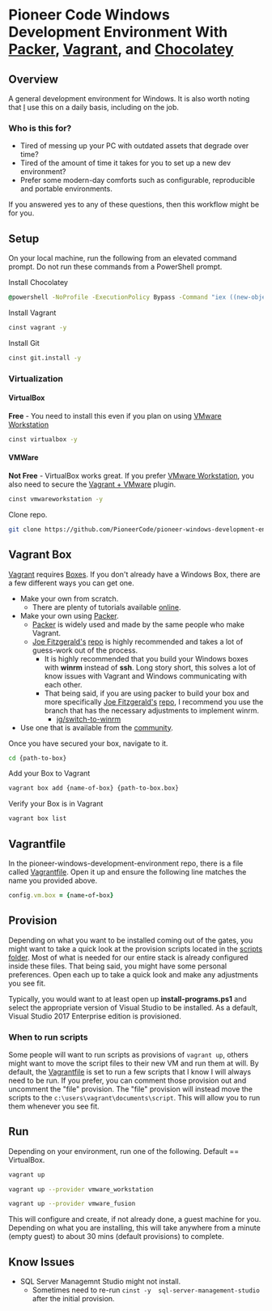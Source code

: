 # Pioneer Code Windows Development Environment With [Packer](https://www.packer.io), [Vagrant](https://www.vagrantup.com/), and [Chocolatey](https://chocolatey.org/)

## Overview

A general development environment for Windows.  It is also worth noting that [I](https://github.com/chad-ramos) use this on a daily basis, including on the job. 

### Who is this for?

* Tired of messing up your PC with outdated assets that degrade over time?
* Tired of the amount of time it takes for you to set up a new dev environment?
* Prefer some modern-day comforts such as configurable, reproducible and portable environments.

If you answered yes to any of these questions, then this workflow might be for you.

## Setup

On your local machine, run the following from an elevated command prompt.  Do not run these commands from a PowerShell prompt. 

Install Chocolatey
```cmd
@powershell -NoProfile -ExecutionPolicy Bypass -Command "iex ((new-object net.webclient).DownloadString('https://chocolatey.org/install.ps1'))" && SET PATH=%PATH%;%ALLUSERSPROFILE%\chocolatey\bin
```

Install Vagrant
```bash
cinst vagrant -y
```

Install Git
```bash
cinst git.install -y
```
### Virtualization

#### VirtualBox
**Free** - You need to install this even if you plan on using [VMware Workstation](https://www.vmware.com/products/workstation)
```bash
cinst virtualbox -y
```

#### VMWare
**Not Free** - VirtualBox works great.  If you prefer [VMware Workstation](https://www.vmware.com/products/workstation), you also need to secure the [Vagrant + VMware](https://www.vagrantup.com/vmware/) plugin.

```bash 
cinst vmwareworkstation -y
```

Clone repo.

```bash
git clone https://github.com/PioneerCode/pioneer-windows-development-environment.git
```

## Vagrant Box

[Vagrant](https://www.vagrantup.com/) requires [Boxes](https://www.vagrantup.com/docs/boxes.html). If you don't already have a Windows Box, there are a few different ways you can get one.

* Make your own from scratch.
  * There are plenty of tutorials available [online](http://lmgtfy.com/?q=vagrant%2C+create+a+windows+box).
* Make your own using [Packer](https://www.packer.io/intro/getting-started/vagrant.html).
  * [Packer](https://www.packer.io/intro/getting-started/vagrant.html) is widely used and made by the same people who make Vagrant.
  * [Joe Fitzgerald's](https://twitter.com/joefitzgerald?lang=en) [repo](https://github.com/joefitzgerald/packer-windows) is highly recommended and takes a lot of guess-work out of the process.
    * It is highly recommended that you build your Windows boxes with **winrm** instead of **ssh**.  Long story short, this solves a lot of know issues with Vagrant and Windows communicating with each other.
    * That being said, if you are using packer to build your box and more specifically [Joe Fitzgerald's](https://twitter.com/joefitzgerald?lang=en) [repo](https://github.com/joefitzgerald/packer-windows), I recommend you use the branch that has the necessary adjustments to implement winrm.  
      * [jg/switch-to-winrm](https://github.com/joefitzgerald/packer-windows/tree/jf/switch-to-winrm) 
* Use one that is available from the [community](https://atlas.hashicorp.com/boxes/search).

Once you have secured your box, navigate to it.
```bash
cd {path-to-box}
```

Add your Box to Vagrant
```bash
vagrant box add {name-of-box} {path-to-box.box} 
```

Verify your Box is in Vagrant
```bash
vagrant box list
```

## Vagrantfile

In the pioneer-windows-development-environment repo, there is a file called [Vagrantfile](https://www.vagrantup.com/docs/vagrantfile/). Open it up and ensure the following line matches the name you provided above.
```ruby
config.vm.box = {name-of-box}
```
## Provision
Depending on what you want to be installed coming out of the gates, you might want to take a quick look at the provision scripts located in the [scripts folder](https://github.com/PioneerCode/pioneer-windows-development-environment/tree/master/scripts). Most of what is needed for our entire stack is already configured inside these files.  That being said, you might have some personal preferences.  Open each up to take a quick look and make any adjustments you see fit.

Typically, you would want to at least open up **install-programs.ps1** and select the appropriate version of Visual Studio to be installed.  As a default, Visual Studio 2017 Enterprise edition is provisioned. 

### When to run scripts
Some people will want to run scripts as provisions of ```vagrant up```, others might want to move the script files to their new VM and run them at will.  By default, the [Vagrantfile](https://www.vagrantup.com/docs/vagrantfile/) is set to run a few scripts that I know I will always need to be run.  If you prefer, you can comment those provision out and uncomment the "file" provision.  The "file" provision will instead move the scripts to the ```c:\users\vagrant\documents\script```.  This will allow you to run them whenever you see fit.

## Run
Depending on your environment, run one of the following.  Default == VirtualBox. 

```bash
vagrant up
```
```bash
vagrant up --provider vmware_workstation
```
```bash
vagrant up --provider vmware_fusion
```

This will configure and create, if not already done, a guest machine for you.  Depending on what you are installing, this will take anywhere from a minute (empty guest) to about 30 mins (default provisions) to complete.

## Know Issues
* SQL Server Managemnt Studio might not install.
  * Sometimes need to re-run ```cinst -y  sql-server-management-studio``` after the initial provision.
